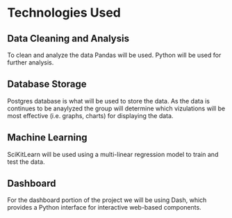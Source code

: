 # Technologies Used

## Data Cleaning and Analysis

To clean and analyze the data Pandas will be used.  Python will be used for further analysis.

## Database Storage

Postgres database is what will be used to store the data. As the data is continues to be anaylyzed the group will determine which vizulations will be most effective (i.e. graphs, charts) for displaying the data.

## Machine Learning

SciKitLearn  will be used using a multi-linear regression model to train and test the data. 

## Dashboard

For the dashboard portion of the project we will be using Dash, which provides a Python interface for interactive web-based components.  